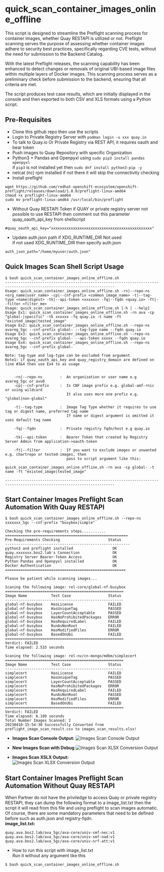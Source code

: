 # quick_scan_container_images_online_offline
This script is designed to streamline the Preflight scanning process for container images, whether Quay RESTAPI is utilized or not. Preflight scanning serves the purpose of assessing whether container images adhere to security best practices, specifically regarding CVE tests, without the need for submission to the Backend Catalog.

With the latest Preflight releases, the scanning capability has been enhanced to detect changes or removals of original UBI-based image files within multiple layers of Docker images. This scanning process serves as a preliminary check before submission to the backend, ensuring that all criteria are met.

The script produces test case results, which are initially displayed in the console and then exported to both CSV and XLS formats using a Python script.

## Pre-Requisites
- Clone this github repo then use the scripts  
- Login to Private Registry Server with `podman login -u xxx quay.io`
- To talk to Quay.io Or Private Registry via REST API, it requires oauth and bear token
- Push images to Quay Repository with specific Organization
- Python3 + Pandas and Openpyxl using `sudo pip3 install pandas openpyxl`   
  if `pip3` is not installed yet then `sudo dnf install python3-pip -y`
- netcat (nc) rpm installed if not there it will skip the connectivity checking
- Install preflight 
```shellSession
wget https://github.com/redhat-openshift-ecosystem/openshift-preflight/releases/download/1.8.0/preflight-linux-amd64
chmod +x preflight-linux-amd64
sudo mv preflight-linux-amd64 /usr/local/bin/preflight
```
- Without Quay RESTAPI Token 
if QUAY or private registry server not possible to use RESTAPI then comment out this parameter quay_oauth_api_key from shellscript  
```shellSession
#quay_oauth_api_key="xxxxxxxxxxxxxxxxxxxxxxxxxxxxxxxxxxxxxxxxxxxxxx"
```
- Update auth.json path if XDG_RUNTIME_DIR Not used   
if not used XDG_RUNTIME_DIR then specify auth.json
```shellSession
auth_json_path="/home/myuser/auth.json"
```

## Quick Images Scan Shell Script Usage
```shellSession
$ bash quick_scan_container_images_online_offline.sh 
------------------------------------------------------------------------------------------------------------------------
Usage: quick_scan_container_images_online_offline.sh -rn|--repo-ns <org_name|user_name> -cp|--cnf-prefix <common_image_name> -t|--tag-type <name|digest> -tk|--api-token <xxxxxx> -fq|--fqdn <quay.io> -ft|--filter <filter_me>
Usage: quick_scan_container_images_online_offline.sh [-h | --help]
Usage Ex1: quick_scan_container_images_online_offline.sh -rn ava -cp "global-|specific" -tk xxxxxx -fq quay.io -t name -ft "existed_image|tested_image"
Usage Ex2: quick_scan_container_images_online_offline.sh --repo-ns avareg_5gc --cnf-prefix global- --tag-type name --fqdn quay.io
Usage Ex3: quick_scan_container_images_online_offline.sh --repo-ns avareg_5gc --cnf-prefix global- --api-token xxxxx --fqdn quay.io
Usage Ex4: quick_scan_container_images_online_offline.sh --repo-ns avareg_5gc --cnf-prefix global-

Note: tag-type and log-type can be excluded from argument
Note1: if quay_oauth_api_key and quay_registry_domain are defined on line #3&4 then use Ex4 to as usage


    -rn|--repo-ns        :  An organization or user name e.g avareg_5gc or avu0
    -cp|--cnf-prefix     :  Is CNF image prefix e.g. global-amf-rnic or using wildcard
                            It also uses more one prefix e.g. "global|non-global"

    -t|--tag-type        :  Image Tag Type whether it requires to use tag or digest name, preferred tag name
                            If name or digest argument is omitted it uses default tag name

    -fq|--fqdn           :  Private registry fqdn/host e.g quay.io

    -tk|--api-token      :  Bearer Token that created by Registry Server Admin from application->oauth-token
 
    -ft|--filter         :  If you want to exclude images or unwanted e.g. chartrepo or tested-images, then
                            pass to script argument like this:
                            quick_scan_container_images_online_offline.sh -rn ava -cp global- -t name -ft "existed_image|tested_image"
    
------------------------------------------------------------------------------------------------------------------------
```
## Start Container Images Preflight Scan Automation With Quay RESTAPI
```shellSession
$ bash quick_scan_container_images_online_offline.sh --repo-ns xxxxxxx_5gc --cnf-prefix "busybox|simple"

Checking the pre-requirements steps...........
========================================================
Pre-Requirements Checking                      Status    
---------------------------------------------------------
python3 and preflight installed                  OK                      
quay.xxxxxxx.bos2.lab's Connection               OK                      
Registry Server Bearer-Token Access              OK                      
Python Pandas and Openpyxl installed             OK                      
Docker Authentication                            OK                      
=======================================================

Please be patient while scanning images...

Scaning the following image: rel-core/global-nf-busybox
======================================================
Image Name           Test Case                 Status    
------------------------------------------------------
global-nf-busybox    HasLicense                FAILED    
global-nf-busybox    HasUniqueTag              PASSED    
global-nf-busybox    LayerCountAcceptable      PASSED    
global-nf-busybox    HasNoProhibitedPackages   ERROR     
global-nf-busybox    HasRequiredLabel          FAILED    
global-nf-busybox    RunAsNonRoot              FAILED    
global-nf-busybox    HasModifiedFiles          ERROR     
global-nf-busybox    BasedOnUbi                FAILED    
======================================================
Verdict: FAILED    
Time elapsed: 2.533 seconds

Scaning the following image: rel-nv/cn-mongo/mdbm/simplecert
======================================================
Image Name           Test Case                 Status    
------------------------------------------------------
simplecert           HasLicense                FAILED    
simplecert           HasUniqueTag              PASSED    
simplecert           LayerCountAcceptable      PASSED    
simplecert           HasNoProhibitedPackages   ERROR     
simplecert           HasRequiredLabel          FAILED    
simplecert           RunAsNonRoot              PASSED    
simplecert           HasModifiedFiles          ERROR     
simplecert           BasedOnUbi                FAILED    
======================================================
Verdict: FAILED    
Time elapsed: 6.189 seconds
Total Number Images Scanned: 2
20230410-15:54:30 Successfully Converted from preflight_image_scan_result.csv to images_scan_results.xlsx!
```

- **Images Scan Console Output:** 
![Images Scan Console Output](img/images_scan_console_output.png "Images Scan Console Output")

- **New Images Scan with Debug**
![Images Scan XLSX Conversion Output](img/new-conversion-output.png "Images Scan XLSX Conversion New Output")

- **Images Scan XSLX Output:**   
![Images Scan XLSX Conversion Output](img/images_scan_xlsx_conversion_ouput.png "Images Scan XLSX Conversion Output")

## Start Container Images Preflight Scan Automation Without Quay RESTAPI
When Partner do not have the priviledge to access Quay or private registry RESTAPI, they can dump the following format to a image_list.txt then the script it will read from this file and using preflight to scan images automatic.
Of course, there are some mandatory parameters that need to be defined before such as auth.json and registry-fqdn.  
**image_list.txt:**
```shellSession
quay.ava.bos2.lab/ava_5gc/ava-core/univ-smf-nec:v1
quay.ava.bos2.lab/ava_5gc/ava-core/univ-smf-nad:v1
quay.ava.bos2.lab/ava_5gc/ava-core/univ-nrf-att:v1
```
- How to run this script with image_list.txt  
Run it without any argument like this  
```shellSession
$ bash quick_scan_container_images_online_offline.sh
```
